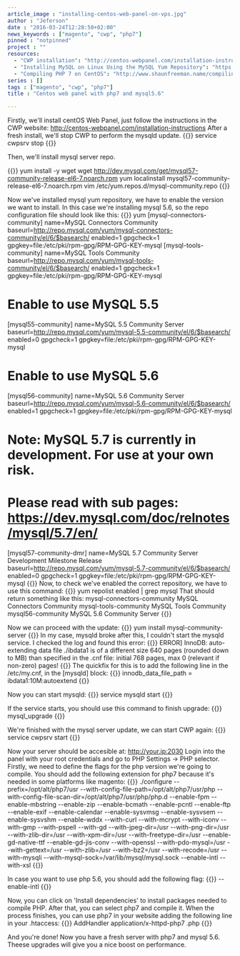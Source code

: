 ```yaml
---
article_image : "installing-centos-web-panel-on-vps.jpg"
author : "Jeferson"
date : "2016-03-24T12:28:50+02:00"
news_keywords : ["magento", "cwp", "php7"]
pinned : "notpinned"
project : ""
resources:
  - "CWP installation": "http://centos-webpanel.com/installation-instructions"
  - "Installing MySQL on Linux Using the MySQL Yum Repository": "https://dev.mysql.com/doc/mysql-repo-excerpt/5.6/en/linux-installation-yum-repo.html"
  - "Compiling PHP 7 on CentOS": "http://www.shaunfreeman.name/compiling-php-7-on-centos/"
series : []
tags : ["magento", "cwp", "php7"]
title : "Centos web panel with php7 and mysql5.6"

---
```


Firstly, we'll install centOS Web Panel, just follow the instructions in the CWP website: http://centos-webpanel.com/installation-instructions
After a fresh install, we'll stop CWP to perform the mysqld update.
{{<highlight sh>}}
service cwpsrv stop
{{</highlight>}}

Then, we'll install mysql server repo.
<!--more-->

{{<highlight sh>}}
yum install -y wget
wget http://dev.mysql.com/get/mysql57-community-release-el6-7.noarch.rpm
yum localinstall mysql57-community-release-el6-7.noarch.rpm
vim /etc/yum.repos.d/mysql-community.repo
{{</highlight>}}

Now we've installed mysql yum repository, we have to enable the version we want to install. In this case we're installing mysql 5.6, so the repo configuration file should look like this:
{{<highlight sh>}}
yum
[mysql-connectors-community]
name=MySQL Connectors Community
baseurl=http://repo.mysql.com/yum/mysql-connectors-community/el/6/$basearch/
enabled=1
gpgcheck=1
gpgkey=file:/etc/pki/rpm-gpg/RPM-GPG-KEY-mysql
[mysql-tools-community]
name=MySQL Tools Community
baseurl=http://repo.mysql.com/yum/mysql-tools-community/el/6/$basearch/
enabled=1
gpgcheck=1
gpgkey=file:/etc/pki/rpm-gpg/RPM-GPG-KEY-mysql
# Enable to use MySQL 5.5
[mysql55-community]
name=MySQL 5.5 Community Server
baseurl=http://repo.mysql.com/yum/mysql-5.5-community/el/6/$basearch/
enabled=0
gpgcheck=1
gpgkey=file:/etc/pki/rpm-gpg/RPM-GPG-KEY-mysql
# Enable to use MySQL 5.6
[mysql56-community]
name=MySQL 5.6 Community Server
baseurl=http://repo.mysql.com/yum/mysql-5.6-community/el/6/$basearch/
enabled=1
gpgcheck=1
gpgkey=file:/etc/pki/rpm-gpg/RPM-GPG-KEY-mysql
# Note: MySQL 5.7 is currently in development. For use at your own risk.
# Please read with sub pages: https://dev.mysql.com/doc/relnotes/mysql/5.7/en/
[mysql57-community-dmr]
name=MySQL 5.7 Community Server Development Milestone Release
baseurl=http://repo.mysql.com/yum/mysql-5.7-community/el/6/$basearch/
enabled=0
gpgcheck=1
gpgkey=file:/etc/pki/rpm-gpg/RPM-GPG-KEY-mysql
{{</highlight>}}
Now, to check we've enabled the correct repository, we have to use this command:
{{<highlight sh>}}
yum repolist enabled | grep mysql
That should return something like this:
mysql-connectors-community MySQL Connectors Community
mysql-tools-community MySQL Tools Community
mysql56-community MySQL 5.6 Community Server
{{</highlight>}}

Now we can proceed with the update:
{{<highlight sh>}}
yum install mysql-community-server
{{</highlight>}}
In my case, mysqld broke after this, I couldn't start the mysqld service. I checked the log and found this error:
{{<highlight sh>}}
ERROR] InnoDB: auto-extending data file ./ibdata1 is of a different size 640 pages (rounded down to MB) than specified in the .cnf file: initial 768 pages, max 0 (relevant if non-zero) pages!
{{</highlight>}}
The quickfix for this is to add the following line in the /etc/my.cnf, in the [mysqld] block:
{{<highlight sh>}}
innodb_data_file_path = ibdata1:10M:autoextend
{{</highlight>}}


Now you can start mysqld:
{{<highlight sh>}}
service mysqld start
{{</highlight>}}


If the service starts, you should use this command to finish upgrade:
{{<highlight sh>}}
mysql_upgrade
{{</highlight>}}


We're finished with the mysql server update, we can start CWP again:
{{<highlight sh>}}
service cwpsrv start
{{</highlight>}}

Now your server should be accesible at: http://your.ip:2030
Login into the panel with your root credentials and go to PHP Settings -> PHP selector. Firstly, we need to define the flags for the php version we're going to compile. You should add the following extension for php7 because it's needed in some platforms like magento:
{{<highlight sh>}}
./configure
--prefix=/opt/alt/php7/usr
--with-config-file-path=/opt/alt/php7/usr/php
--with-config-file-scan-dir=/opt/alt/php7/usr/php/php.d
--enable-fpm
--enable-mbstring
--enable-zip
--enable-bcmath
--enable-pcntl
--enable-ftp
--enable-exif
--enable-calendar
--enable-sysvmsg
--enable-sysvsem
--enable-sysvshm
--enable-wddx
--with-curl
--with-mcrypt
--with-iconv
--with-gmp
--with-pspell
--with-gd
--with-jpeg-dir=/usr
--with-png-dir=/usr
--with-zlib-dir=/usr
--with-xpm-dir=/usr
--with-freetype-dir=/usr
--enable-gd-native-ttf
--enable-gd-jis-conv
--with-openssl
--with-pdo-mysql=/usr
--with-gettext=/usr
--with-zlib=/usr
--with-bz2=/usr
--with-recode=/usr
--with-mysqli
--with-mysql-sock=/var/lib/mysql/mysql.sock
--enable-intl
--with-xsl
{{</highlight>}}

 In case you want to use php 5.6, you should add the following flag:
 {{<highlight sh>}}
--enable-intl
{{</highlight>}}

Now, you can click on 'Install dependencies' to install packages needed to compile PHP. After that, you can select php7 and compile it. When the process finishes, you can use php7 in your website adding the following line in your .htaccess:
{{<highlight sh>}}
AddHandler application/x-httpd-php7 .php
{{</highlight>}}

And you're done! Now you have a fresh server with php7 and mysql 5.6. Theese upgrades will give you a nice boost on performance.

